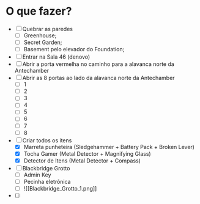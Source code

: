 # O que fazer?
 - [ ] Quebrar as paredes
	- [ ] Greenhouse;
	- [ ] Secret Garden;
	- [ ] Basement pelo elevador do Foundation;
- [ ] Entrar na Sala 46 (denovo)
- [ ] Abrir a porta vermelha no caminho para a alavanca norte da Antechamber
- [ ] Abrir as 8 portas ao lado da alavanca norte da Antechamber
	- [ ] 1
	- [ ] 2
	- [ ] 3
	- [ ] 4
	- [ ] 5
	- [ ] 6
	- [ ] 7
	- [ ] 8
- [ ] Criar todos os itens
	- [x] Marreta punheteira (Sledgehammer + Battery Pack + Broken Lever)
	- [x] Tocha Gamer (Metal Detector + Magnifying Glass)
	- [x] Detector de Itens (Metal Detector + Compass)
- [ ] Blackbridge Grotto
	- [ ] Admin Key
	- [ ] Pecinha eletrônica
	- [ ] ![[Blackbridge_Grotto_1.png]]
- [ ] 